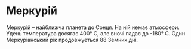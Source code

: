 # Меркурій

Меркурій – найближча планета до Сонця. На ній немає атмосфери. Удень температура
досягає 400° C, але вночі падає до -180° C. Один Меркуріанський рік
продовжується 88 Земних дні.
